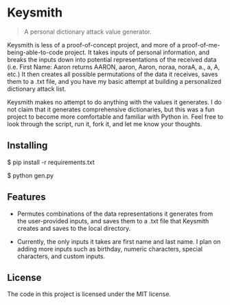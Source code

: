 # Keysmith
> A personal dictionary attack value generator.

Keysmith is less of a proof-of-concept project, and more of a proof-of-me-being-able-to-code project. It takes inputs of personal information, and breaks the inputs down into potential representations of the received data (i.e. First Name: Aaron returns AARON, aaron, Aaron, noraa, noraA, a., a, A, etc.) It then creates all possible permutations of the data it receives, saves them to a .txt file, and you have my basic attempt at building a personalized dictionary attack list.

Keysmith makes no attempt to do anything with the values it generates. I do not claim that it generates comprehensive dictionaries, but this was a fun project to become more comfortable and familiar with Python in. Feel free to look through the script, run it, fork it, and let me know your thoughts.

## Installing

$ pip install -r requirements.txt

$ python gen.py

## Features

* Permutes combinations of the data representations it generates from the user-provided inputs, and saves them to a .txt file that Keysmith creates and saves to the local directory. 

* Currently, the only inputs it takes are first name and last name. I plan on adding more inputs such as birthday, numeric characters, special characters, and custom inputs.


## License

The code in this project is licensed under the MIT license.
